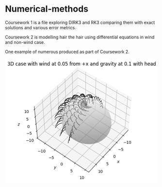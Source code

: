 # Numerical-methods

Coursework 1 is a file exploring DIRK3 and RK3 comparing them with exact solutions and various error metrics.

Coursework 2 is modelling hair the hair using differential equations in wind and non-wind case.

One example of numerous produced as part of Coursework 2.

![Example_photo](https://github.com/AShabirG/Numerical-methods/blob/main/hair_in_wind.PNG)
